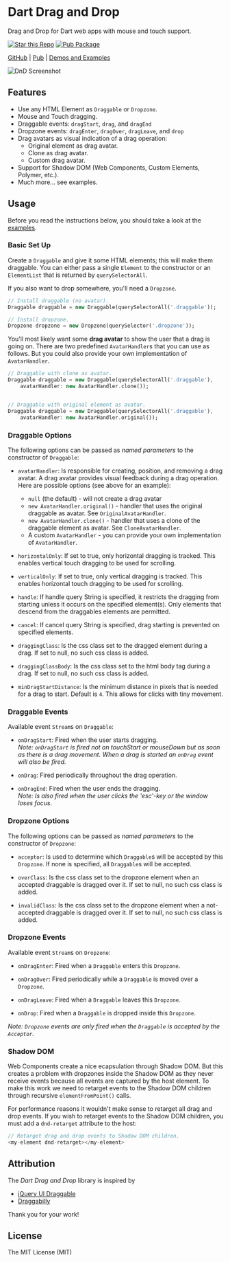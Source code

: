 # Dart Drag and Drop

Drag and Drop for Dart web apps with mouse and touch support.

[![Star this Repo](https://img.shields.io/github/stars/marcojakob/dart-dnd.svg?style=flat-square)](https://github.com/marcojakob/dart-dnd)
[![Pub Package](https://img.shields.io/pub/v/dnd.svg?style=flat-square)](https://pub.dartlang.org/packages/dnd)

[GitHub](https://github.com/marcojakob/dart-dnd) |
[Pub](https://pub.dartlang.org/packages/dnd) |
[Demos and Examples](https://code.makery.ch/library/dart-drag-and-drop/)

![DnD Screenshot](https://raw.githubusercontent.com/marcojakob/dart-dnd/master/doc/dnd-screenshot.png)

## Features

- Use any HTML Element as `Draggable` or `Dropzone`.
- Mouse and Touch dragging.
- Draggable events: `dragStart`, `drag`, and `dragEnd`
- Dropzone events: `dragEnter`, `dragOver`, `dragLeave`, and `drop`
- Drag avatars as visual indication of a drag operation:
  - Original element as drag avatar.
  - Clone as drag avatar.
  - Custom drag avatar.
- Support for Shadow DOM (Web Components, Custom Elements, Polymer, etc.).
- Much more... see examples.

## Usage

Before you read the instructions below, you should take a look at the
[examples](https://code.makery.ch/library/dart-drag-and-drop/).

### Basic Set Up

Create a `Draggable` and give it some HTML elements; this will make them
draggable. You can either pass a single `Element` to the constructor or an
`ElementList` that is returned by `querySelectorAll`.

If you also want to drop somewhere, you'll need a `Dropzone`.

```dart
// Install draggable (no avatar).
Draggable draggable = new Draggable(querySelectorAll('.draggable'));

// Install dropzone.
Dropzone dropzone = new Dropzone(querySelector('.dropzone'));
```

You'll most likely want some **drag avatar** to show the user that a drag is
going on. There are two predefined `AvatarHandler`s that you can use as follows.
But you could also provide your own implementation of `AvatarHandler`.

```dart
// Draggable with clone as avatar.
Draggable draggable = new Draggable(querySelectorAll('.draggable'),
    avatarHandler: new AvatarHandler.clone());


// Draggable with original element as avatar.
Draggable draggable = new Draggable(querySelectorAll('.draggable'),
    avatarHandler: new AvatarHandler.original());
```

### Draggable Options

The following options can be passed as _named parameters_ to the constructor of
`Draggable`:

- `avatarHandler`: Is responsible for creating, position, and removing a drag
  avatar. A drag avatar provides visual feedback during a drag operation. Here
  are possible options (see above for an example):

  - `null` (the default) - will not create a drag avatar
  - `new AvatarHandler.original()` - handler that uses the original
    draggable as avatar. See `OriginalAvatarHandler`.
  - `new AvatarHandler.clone()` - handler that uses a clone of the draggable
    element as avatar. See `CloneAvatarHandler`.
  - A custom `AvatarHandler` - you can provide your own implementation of
    `AvatarHandler`.

- `horizontalOnly`: If set to true, only horizontal dragging is tracked.
  This enables vertical touch dragging to be used for scrolling.

- `verticalOnly`: If set to true, only vertical dragging is tracked.
  This enables horizontal touch dragging to be used for scrolling.

- `handle`: If handle query String is specified, it restricts the dragging from
  starting unless it occurs on the specified element(s). Only elements that
  descend from the draggables elements are permitted.

- `cancel`: If cancel query String is specified, drag starting is prevented on
  specified elements.

- `draggingClass`: Is the css class set to the dragged element
  during a drag. If set to null, no such css class is added.

- `draggingClassBody`: Is the css class set to the html body tag
  during a drag. If set to null, no such css class is added.

- `minDragStartDistance`: Is the minimum distance in pixels that is needed
  for a drag to start. Default is `4`. This allows for clicks with tiny movement.

### Draggable Events

Available event `Stream`s on `Draggable`:

- `onDragStart`: Fired when the user starts dragging.  
  _Note: `onDragStart` is fired not on touchStart or mouseDown but as
  soon as there is a drag movement. When a drag is started an `onDrag` event
  will also be fired._

- `onDrag`: Fired periodically throughout the drag operation.

- `onDragEnd`: Fired when the user ends the dragging.  
  _Note: Is also fired when the user clicks the 'esc'-key or the window loses focus._

### Dropzone Options

The following options can be passed as _named parameters_ to the constructor of
`Dropzone`:

- `acceptor`: Is used to determine which `Draggable`s will be accepted by
  this `Dropzone`. If none is specified, all `Draggable`s will be accepted.

- `overClass`: Is the css class set to the dropzone element when an accepted
  draggable is dragged over it. If set to null, no such css class is added.

- `invalidClass`: Is the css class set to the dropzone element when a not-accepted
  draggable is dragged over it. If set to null, no such css class is added.

### Dropzone Events

Available event `Stream`s on `Dropzone`:

- `onDragEnter`: Fired when a `Draggable` enters this `Dropzone`.

- `onDragOver`: Fired periodically while a `Draggable` is moved over a `Dropzone`.

- `onDragLeave`: Fired when a `Draggable` leaves this `Dropzone`.

- `onDrop`: Fired when a `Draggable` is dropped inside this `Dropzone`.

_Note: `Dropzone` events are only fired when the `Draggable` is accepted by
the `Acceptor`._

### Shadow DOM

Web Components create a nice ecapsulation through Shadow DOM. But this creates
a problem with dropzones inside the Shadow DOM as they never receive events
because all events are captured by the host element. To make this work we need
to retarget events to the Shadow DOM children through recursive
`elementFromPoint()` calls.

For performance reasons it wouldn't make sense to retarget all drag and drop
events. If you wish to retarget events to the Shadow DOM children, you must add
a `dnd-retarget` attribute to the host:

```dart
// Retarget drag and drop events to Shadow DOM children.
<my-element dnd-retarget></my-element>
```

## Attribution

The _Dart Drag and Drop_ library is inspired by

- [jQuery UI Draggable](http://jqueryui.com/draggable/)
- [Draggabilly](https://draggabilly.desandro.com/)

Thank you for your work!

## License

The MIT License (MIT)
